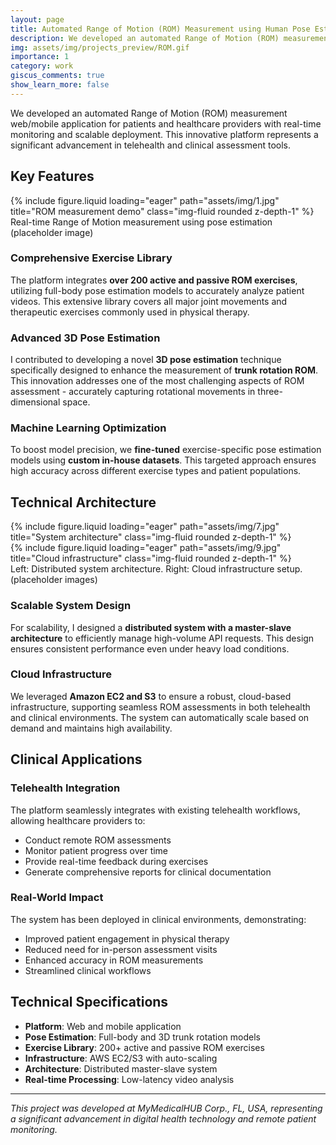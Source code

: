```yaml
---
layout: page
title: Automated Range of Motion (ROM) Measurement using Human Pose Estimation
description: We developed an automated Range of Motion (ROM) measurement web/mobile application for patient and healthcare providers with real-time monitoring and scalable deployment. The platform integrates over 200 active and passive ROM exercises, utilizing full-body pose estimation models to accurately analyze patient videos. Moreover, to boost model precision, we fine-tuned exercise-specific pose estimation models using custom in-house datasets. For scalability, we designed a distributed system with a master-slave architecture to efficiently manage high-volume API requests. We also leveraged Amazon EC2 and S3 to ensure a robust, cloud-based infrastructure, supporting seamless ROM assessments in both telehealth and clinical environments.
img: assets/img/projects_preview/ROM.gif
importance: 1
category: work
giscus_comments: true
show_learn_more: false
---
```


We developed an automated Range of Motion (ROM) measurement web/mobile application for patients and healthcare providers with real-time monitoring and scalable deployment. This innovative platform represents a significant advancement in telehealth and clinical assessment tools.

## Key Features

<div class="row">
    <div class="col-sm mt-3 mt-md-0">
        {% include figure.liquid loading="eager" path="assets/img/1.jpg" title="ROM measurement demo" class="img-fluid rounded z-depth-1" %}
    </div>
</div>
<div class="caption">
    Real-time Range of Motion measurement using pose estimation (placeholder image)
</div>

### Comprehensive Exercise Library
The platform integrates **over 200 active and passive ROM exercises**, utilizing full-body pose estimation models to accurately analyze patient videos. This extensive library covers all major joint movements and therapeutic exercises commonly used in physical therapy.

### Advanced 3D Pose Estimation
I contributed to developing a novel **3D pose estimation** technique specifically designed to enhance the measurement of **trunk rotation ROM**. This innovation addresses one of the most challenging aspects of ROM assessment - accurately capturing rotational movements in three-dimensional space.

### Machine Learning Optimization
To boost model precision, we **fine-tuned** exercise-specific pose estimation models using **custom in-house datasets**. This targeted approach ensures high accuracy across different exercise types and patient populations.

## Technical Architecture

<div class="row">
    <div class="col-sm-6 mt-3 mt-md-0">
        {% include figure.liquid loading="eager" path="assets/img/7.jpg" title="System architecture" class="img-fluid rounded z-depth-1" %}
    </div>
    <div class="col-sm-6 mt-3 mt-md-0">
        {% include figure.liquid loading="eager" path="assets/img/9.jpg" title="Cloud infrastructure" class="img-fluid rounded z-depth-1" %}
    </div>
</div>
<div class="caption">
    Left: Distributed system architecture. Right: Cloud infrastructure setup. (placeholder images)
</div>

### Scalable System Design
For scalability, I designed a **distributed system with a master-slave architecture** to efficiently manage high-volume API requests. This design ensures consistent performance even under heavy load conditions.

### Cloud Infrastructure
We leveraged **Amazon EC2 and S3** to ensure a robust, cloud-based infrastructure, supporting seamless ROM assessments in both telehealth and clinical environments. The system can automatically scale based on demand and maintains high availability.

## Clinical Applications

### Telehealth Integration
The platform seamlessly integrates with existing telehealth workflows, allowing healthcare providers to:
- Conduct remote ROM assessments
- Monitor patient progress over time
- Provide real-time feedback during exercises
- Generate comprehensive reports for clinical documentation

### Real-World Impact
The system has been deployed in clinical environments, demonstrating:
- Improved patient engagement in physical therapy
- Reduced need for in-person assessment visits
- Enhanced accuracy in ROM measurements
- Streamlined clinical workflows

## Technical Specifications

- **Platform**: Web and mobile application
- **Pose Estimation**: Full-body and 3D trunk rotation models
- **Exercise Library**: 200+ active and passive ROM exercises
- **Infrastructure**: AWS EC2/S3 with auto-scaling
- **Architecture**: Distributed master-slave system
- **Real-time Processing**: Low-latency video analysis

---

*This project was developed at MyMedicalHUB Corp., FL, USA, representing a significant advancement in digital health technology and remote patient monitoring.*

